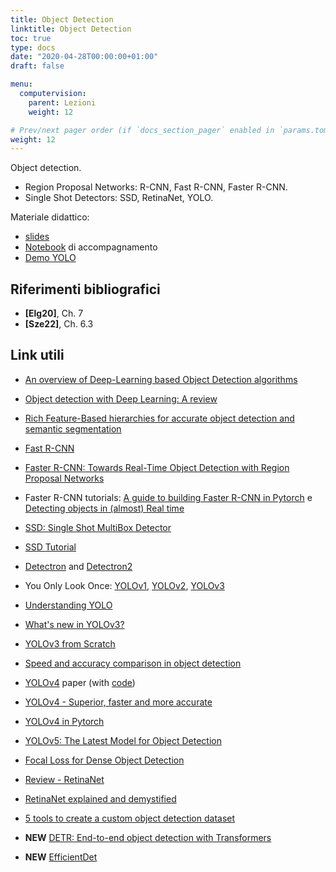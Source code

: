 ```yaml
---
title: Object Detection
linktitle: Object Detection
toc: true
type: docs
date: "2020-04-28T00:00:00+01:00"
draft: false

menu:
  computervision:
    parent: Lezioni
    weight: 12

# Prev/next pager order (if `docs_section_pager` enabled in `params.toml`)
weight: 12
---
```


Object detection. 

- Region Proposal Networks: R-CNN, Fast R-CNN, Faster R-CNN. 
- Single Shot Detectors: SSD, RetinaNet, YOLO. 

Materiale didattico: 

-  [slides](../pdf/7.Object_detection.pdf)
-  [Notebook](https://github.com/gmanco/cv_notebooks/blob/master/8a.Object_Detection.ipynb) di accompagnamento
-  [Demo YOLO](https://github.com/gmanco/cv_notebooks/blob/master/8b.YOLO_demo.ipynb)


## Riferimenti bibliografici

- **[Elg20]**, Ch. 7
- **[Sze22]**, Ch. 6.3

## Link utili

- [An overview of Deep-Learning based Object Detection algorithms](https://medium.com/@fractaldle/brief-overview-on-object-detection-algorithms-ec516929be93)

- [Object detection with Deep Learning: A review](https://arxiv.org/pdf/1807.05511.pdf)

- [Rich Feature-Based hierarchies for accurate object detection and semantic segmentation](https://arxiv.org/pdf/1311.2524.pdf)

- [Fast R-CNN](https://arxiv.org/pdf/1504.08083.pdf)

- [Faster R-CNN: Towards Real-Time Object Detection with Region Proposal Networks](https://arxiv.org/abs/1506.01497)

- Faster R-CNN tutorials: [A guide to building Faster R-CNN in Pytorch](https://medium.com/@fractaldle/guide-to-build-faster-rcnn-in-pytorch-95b10c273439) e [Detecting objects in (almost) Real time](https://towardsdatascience.com/fasterrcnn-explained-part-1-with-code-599c16568cff)

- [SSD: Single Shot MultiBox Detector](https://arxiv.org/abs/1512.02325)

- [SSD Tutorial](https://github.com/sgrvinod/a-PyTorch-Tutorial-to-Object-Detection)

- [Detectron](https://github.com/facebookresearch/detectron) and [Detectron2](https://github.com/facebookresearch/detectron2)

- You Only Look Once: [YOLOv1](https://arxiv.org/pdf/1506.02640.pdf), [YOLOv2](https://arxiv.org/pdf/1612.08242.pdf), [YOLOv3](https://arxiv.org/pdf/1804.02767.pdf)

- [Understanding YOLO](http://christopher5106.github.io/object/detectors/2017/08/10/bounding-box-object-detectors-understanding-yolo.html)

- [What's new in YOLOv3?](https://towardsdatascience.com/yolo-v3-object-detection-53fb7d3bfe6b)

- [YOLOv3 from Scratch](https://www.youtube.com/watch?v=Grir6TZbc1M)

- [Speed and accuracy comparison in object detection](https://medium.com/@jonathan_hui/object-detection-speed-and-accuracy-comparison-faster-r-cnn-r-fcn-ssd-and-yolo-5425656ae359)

- [YOLOv4](https://arxiv.org/abs/2004.10934) paper (with [code](https://github.com/AlexeyAB/darknet))

- [YOLOv4 -  Superior, faster and more accurate](https://medium.com/@riteshkanjee/yolov4-superior-faster-more-accurate-object-detection-7e8194bf1872)

- [YOLOv4 in Pytorch](https://medium.com/@michaelchan_2146/faster-real-time-object-detection-yolov4-in-pytorch-6eef8436ba75)

- [YOLOv5: The Latest Model for Object Detection](https://medium.com/axinc-ai/yolov5-the-latest-model-for-object-detection-b13320ec516b)

- [Focal Loss for Dense Object Detection](https://arxiv.org/abs/1708.02002)

- [Review - RetinaNet](https://towardsdatascience.com/review-retinanet-focal-loss-object-detection-38fba6afabe4)

- [RetinaNet explained and demystified](https://blog.zenggyu.com/en/post/2018-12-05/retinanet-explained-and-demystified/#fn3)

- [5 tools to create a custom object detection dataset](https://medium.com/@lekorotkov/5-tools-to-create-a-custom-object-detection-dataset-27ca37f91e05)

- **NEW** [DETR: End-to-end object detection with Transformers](https://ai.facebook.com/blog/end-to-end-object-detection-with-transformers/)

- **NEW** [EfficientDet](https://analyticsindiamag.com/efficientdet/)

  

